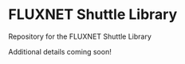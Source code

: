 # FLUXNET Shuttle Library
Repository for the FLUXNET Shuttle Library


Additional details coming soon!
